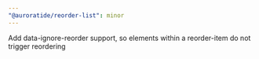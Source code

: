 ```yaml
---
"@auroratide/reorder-list": minor
---
```


Add data-ignore-reorder support, so elements within a reorder-item do not trigger reordering
